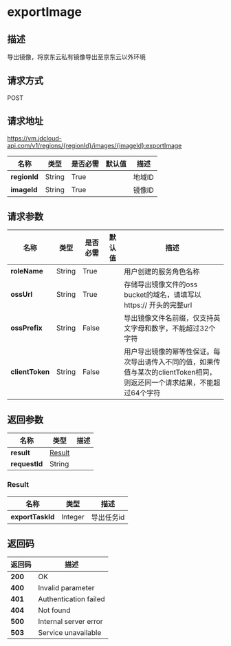 # exportImage


## 描述
导出镜像，将京东云私有镜像导出至京东云以外环境


## 请求方式
POST

## 请求地址
https://vm.jdcloud-api.com/v1/regions/{regionId}/images/{imageId}:exportImage

|名称|类型|是否必需|默认值|描述|
|---|---|---|---|---|
|**regionId**|String|True| |地域ID|
|**imageId**|String|True| |镜像ID|

## 请求参数
|名称|类型|是否必需|默认值|描述|
|---|---|---|---|---|
|**roleName**|String|True| |用户创建的服务角色名称|
|**ossUrl**|String|True| |存储导出镜像文件的oss bucket的域名，请填写以 https:// 开头的完整url|
|**ossPrefix**|String|False| |导出镜像文件名前缀，仅支持英文字母和数字，不能超过32个字符|
|**clientToken**|String|False| |用户导出镜像的幂等性保证。每次导出请传入不同的值，如果传值与某次的clientToken相同，则返还同一个请求结果，不能超过64个字符|


## 返回参数
|名称|类型|描述|
|---|---|---|
|**result**|[Result](exportimage#result)| |
|**requestId**|String| |

### <div id="result">Result</div>
|名称|类型|描述|
|---|---|---|
|**exportTaskId**|Integer|导出任务id|

## 返回码
|返回码|描述|
|---|---|
|**200**|OK|
|**400**|Invalid parameter|
|**401**|Authentication failed|
|**404**|Not found|
|**500**|Internal server error|
|**503**|Service unavailable|
